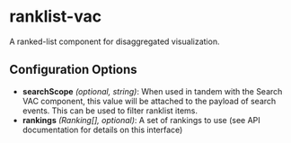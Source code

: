 # ranklist-vac

A ranked-list component for disaggregated visualization.

## Configuration Options

- **searchScope** _(optional, string)_: When used in tandem with the Search VAC component, this value will be attached to the payload of search events. This can be used to filter ranklist items.
- **rankings** _(Ranking[], optional)_: A set of rankings to use (see API documentation for details on this interface)
